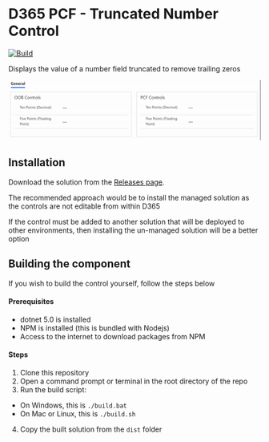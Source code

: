 # D365 PCF - Truncated Number Control

[![Build](https://github.com/cathalnoonan/d365-pcf-truncatednumber/actions/workflows/BUILD.yml/badge.svg)](https://github.com/cathalnoonan/d365-pcf-truncatednumber/actions/workflows/BUILD.yml)

Displays the value of a number field truncated to remove trailing zeros

![Sample](./img/d365-pcf-truncatednumber.gif)

## Installation
Download the solution from the [Releases page](https://github.com/cathalnoonan/d365-pcf-truncatednumber/releases).

The recommended approach would be to install the managed solution as the controls are not editable from within D365

If the control must be added to another solution that will be deployed to other environments, then installing the un-managed solution will be a better option


## Building the component
If you wish to build the control yourself, follow the steps below

#### Prerequisites
- dotnet 5.0 is installed
- NPM is installed (this is bundled with Nodejs)
- Access to the internet to download packages from NPM

#### Steps
1. Clone this repository
2. Open a command prompt or terminal in the root directory of the repo
3. Run the build script:
  - On Windows, this is `./build.bat`
  - On Mac or Linux, this is `./build.sh`
4. Copy the built solution from the `dist` folder
